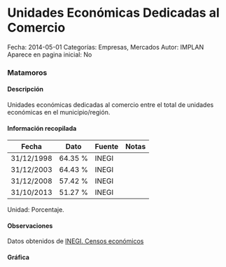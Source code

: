 Unidades Económicas Dedicadas al Comercio
=====

Fecha: 2014-05-01
Categorías: Empresas, Mercados
Autor: IMPLAN
Aparece en pagina inicial: No

### Matamoros

#### Descripción

Unidades económicas dedicadas al comercio entre el total de unidades económicas en el municipio/región.

<!-- break -->

#### Información recopilada

<table class="table table-hover table-bordered matriz">
  <thead>
    <tr><th>Fecha</th><th>Dato</th><th>Fuente</th><th>Notas</th></tr>
  </thead>
  <tbody>
    <tr><td class="centrado">31/12/1998</td><td class="derecha">64.35 %</td><td>INEGI</td><td></td></tr>
    <tr><td class="centrado">31/12/2003</td><td class="derecha">64.43 %</td><td>INEGI</td><td></td></tr>
    <tr><td class="centrado">31/12/2008</td><td class="derecha">57.42 %</td><td>INEGI</td><td></td></tr>
    <tr><td class="centrado">31/10/2013</td><td class="derecha">51.27 %</td><td>INEGI</td><td></td></tr>
  </tbody>
</table>

Unidad: Porcentaje.

#### Observaciones

Datos obtenidos de [INEGI. Censos económicos](http://www3.inegi.org.mx/sistemas/saic/)

#### Gráfica

<div id="Morrishftvohhx" class="grafica"></div>
<script>
new Morris.Line({
element: 'Morrishftvohhx',
data: [{ fecha: '1998-12-31', dato: 64.3500 },{ fecha: '2003-12-31', dato: 64.4300 },{ fecha: '2008-12-31', dato: 57.4200 },{ fecha: '2013-10-31', dato: 51.2700 }],
xkey: 'fecha',
ykeys: ['dato'],
labels: ['Dato'],
lineColors: ['#FF5B02'],
xLabelFormat: function(d) { return d.getDate()+'/'+(d.getMonth()+1)+'/'+d.getFullYear(); },
dateFormat: function(ts) { var d = new Date(ts); return d.getDate() + '/' + (d.getMonth() + 1) + '/' + d.getFullYear(); }
});
</script>
